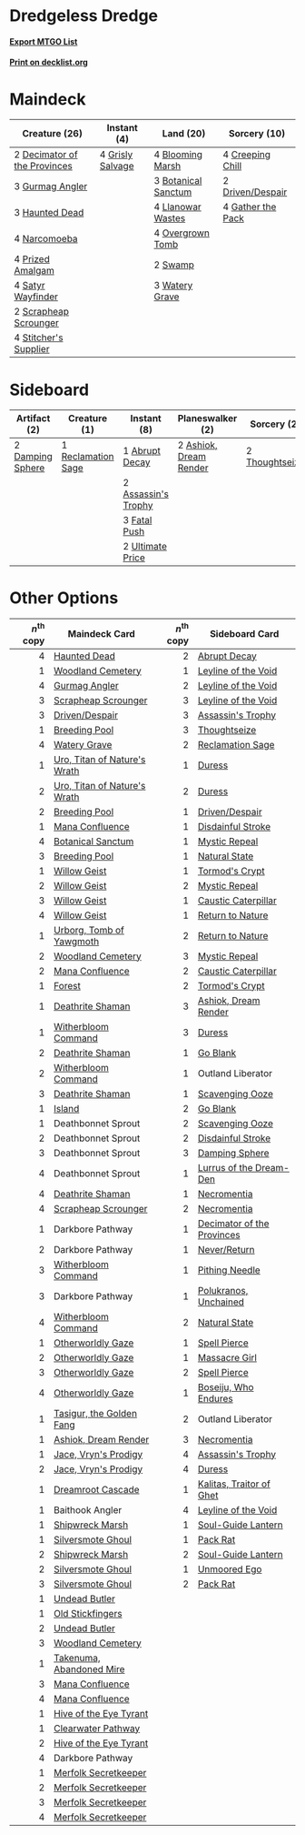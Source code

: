 # Dredgeless Dredge

#### [Export MTGO List](../collection/Dredgeless%20Dredge/Dredgeless%20Dredge.txt)
#### [Print on decklist.org](http://decklist.org/?deckmain=4%09Blooming%20Marsh%0A3%09Botanical%20Sanctum%0A4%09Creeping%20Chill%0A2%09Decimator%20of%20the%20Provinces%0A2%09Driven/Despair%0A4%09Gather%20the%20Pack%0A4%09Grisly%20Salvage%0A3%09Gurmag%20Angler%0A3%09Haunted%20Dead%0A4%09Llanowar%20Wastes%0A4%09Narcomoeba%0A4%09Overgrown%20Tomb%0A4%09Prized%20Amalgam%0A4%09Satyr%20Wayfinder%0A2%09Scrapheap%20Scrounger%0A4%09Stitcher's%20Supplier%0A2%09Swamp%0A3%09Watery%20Grave&deckside=1%09Abrupt%20Decay%0A2%09Ashiok,%20Dream%20Render%0A2%09Assassin's%20Trophy%0A2%09Damping%20Sphere%0A3%09Fatal%20Push%0A1%09Reclamation%20Sage%0A2%09Thoughtseize%0A2%09Ultimate%20Price)
# Maindeck

|                                             Creature (26)                                             |                                        Instant (4)                                        |                                          Land (20)                                           |                                        Sorcery (10)                                        |
|-------------------------------------------------------------------------------------------------------|-------------------------------------------------------------------------------------------|----------------------------------------------------------------------------------------------|--------------------------------------------------------------------------------------------|
|2 [Decimator of the Provinces](http://gatherer.wizards.com/Pages/Card/Details.aspx?multiverseid=414291)|4 [Grisly Salvage](http://gatherer.wizards.com/Pages/Card/Details.aspx?multiverseid=405253)|4 [Blooming Marsh](http://gatherer.wizards.com/Pages/Card/Details.aspx?multiverseid=417816)   |4 [Creeping Chill](http://gatherer.wizards.com/Pages/Card/Details.aspx?multiverseid=452816) |
|3 [Gurmag Angler](http://gatherer.wizards.com/Pages/Card/Details.aspx?multiverseid=391850)             |                                                                                           |3 [Botanical Sanctum](http://gatherer.wizards.com/Pages/Card/Details.aspx?multiverseid=417817)|2 [Driven/Despair](http://gatherer.wizards.com/Pages/Card/Details.aspx?multiverseid=430846) |
|3 [Haunted Dead](http://gatherer.wizards.com/Pages/Card/Details.aspx?multiverseid=414387)              |                                                                                           |4 [Llanowar Wastes](http://gatherer.wizards.com/Pages/Card/Details.aspx?multiverseid=129627)  |4 [Gather the Pack](http://gatherer.wizards.com/Pages/Card/Details.aspx?multiverseid=398448)|
|4 [Narcomoeba](http://gatherer.wizards.com/Pages/Card/Details.aspx?multiverseid=136140)                |                                                                                           |4 [Overgrown Tomb](http://gatherer.wizards.com/Pages/Card/Details.aspx?multiverseid=405103)   |                                                                                            |
|4 [Prized Amalgam](http://gatherer.wizards.com/Pages/Card/Details.aspx?multiverseid=410014)            |                                                                                           |2 [Swamp](http://gatherer.wizards.com/Pages/Card/Details.aspx?multiverseid=439858)            |                                                                                            |
|4 [Satyr Wayfinder](http://gatherer.wizards.com/Pages/Card/Details.aspx?multiverseid=378508)           |                                                                                           |3 [Watery Grave](http://gatherer.wizards.com/Pages/Card/Details.aspx?multiverseid=405114)     |                                                                                            |
|2 [Scrapheap Scrounger](http://gatherer.wizards.com/Pages/Card/Details.aspx?multiverseid=417804)       |                                                                                           |                                                                                              |                                                                                            |
|4 [Stitcher's Supplier](http://gatherer.wizards.com/Pages/Card/Details.aspx?multiverseid=447257)       |                                                                                           |                                                                                              |                                                                                            |


# Sideboard

|                                       Artifact (2)                                        |                                        Creature (1)                                         |                                         Instant (8)                                          |                                        Planeswalker (2)                                         |                                       Sorcery (2)                                       |
|-------------------------------------------------------------------------------------------|---------------------------------------------------------------------------------------------|----------------------------------------------------------------------------------------------|-------------------------------------------------------------------------------------------------|-----------------------------------------------------------------------------------------|
|2 [Damping Sphere](http://gatherer.wizards.com/Pages/Card/Details.aspx?multiverseid=443101)|1 [Reclamation Sage](http://gatherer.wizards.com/Pages/Card/Details.aspx?multiverseid=389651)|1 [Abrupt Decay](http://gatherer.wizards.com/Pages/Card/Details.aspx?multiverseid=456061)     |2 [Ashiok, Dream Render](http://gatherer.wizards.com/Pages/Card/Details.aspx?multiverseid=461155)|2 [Thoughtseize](http://gatherer.wizards.com/Pages/Card/Details.aspx?multiverseid=438676)|
|                                                                                           |                                                                                             |2 [Assassin's Trophy](http://gatherer.wizards.com/Pages/Card/Details.aspx?multiverseid=452902)|                                                                                                 |                                                                                         |
|                                                                                           |                                                                                             |3 [Fatal Push](http://gatherer.wizards.com/Pages/Card/Details.aspx?multiverseid=423724)       |                                                                                                 |                                                                                         |
|                                                                                           |                                                                                             |2 [Ultimate Price](http://gatherer.wizards.com/Pages/Card/Details.aspx?multiverseid=394735)   |                                                                                                 |                                                                                         |


# Other Options

|*n*<sup>th</sup> copy|                                             Maindeck Card                                             |*n*<sup>th</sup> copy|                                           Sideboard Card                                            |
|--------------------:|-------------------------------------------------------------------------------------------------------|--------------------:|-----------------------------------------------------------------------------------------------------|
|                    4|[Haunted Dead](http://gatherer.wizards.com/Pages/Card/Details.aspx?multiverseid=414387)                |                    2|[Abrupt Decay](http://gatherer.wizards.com/Pages/Card/Details.aspx?multiverseid=456061)              |
|                    1|[Woodland Cemetery](http://gatherer.wizards.com/Pages/Card/Details.aspx?multiverseid=443136)           |                    1|[Leyline of the Void](http://gatherer.wizards.com/Pages/Card/Details.aspx?multiverseid=107682)       |
|                    4|[Gurmag Angler](http://gatherer.wizards.com/Pages/Card/Details.aspx?multiverseid=391850)               |                    2|[Leyline of the Void](http://gatherer.wizards.com/Pages/Card/Details.aspx?multiverseid=107682)       |
|                    3|[Scrapheap Scrounger](http://gatherer.wizards.com/Pages/Card/Details.aspx?multiverseid=417804)         |                    3|[Leyline of the Void](http://gatherer.wizards.com/Pages/Card/Details.aspx?multiverseid=107682)       |
|                    3|[Driven/Despair](http://gatherer.wizards.com/Pages/Card/Details.aspx?multiverseid=430846)              |                    3|[Assassin's Trophy](http://gatherer.wizards.com/Pages/Card/Details.aspx?multiverseid=452902)         |
|                    1|[Breeding Pool](http://gatherer.wizards.com/Pages/Card/Details.aspx?multiverseid=97088)                |                    3|[Thoughtseize](http://gatherer.wizards.com/Pages/Card/Details.aspx?multiverseid=438676)              |
|                    4|[Watery Grave](http://gatherer.wizards.com/Pages/Card/Details.aspx?multiverseid=405114)                |                    2|[Reclamation Sage](http://gatherer.wizards.com/Pages/Card/Details.aspx?multiverseid=389651)          |
|                    1|[Uro, Titan of Nature's Wrath](http://gatherer.wizards.com/Pages/Card/Details.aspx?multiverseid=476480)|                    1|[Duress](http://gatherer.wizards.com/Pages/Card/Details.aspx?multiverseid=14557)                     |
|                    2|[Uro, Titan of Nature's Wrath](http://gatherer.wizards.com/Pages/Card/Details.aspx?multiverseid=476480)|                    2|[Duress](http://gatherer.wizards.com/Pages/Card/Details.aspx?multiverseid=14557)                     |
|                    2|[Breeding Pool](http://gatherer.wizards.com/Pages/Card/Details.aspx?multiverseid=97088)                |                    1|[Driven/Despair](http://gatherer.wizards.com/Pages/Card/Details.aspx?multiverseid=430846)            |
|                    1|[Mana Confluence](http://gatherer.wizards.com/Pages/Card/Details.aspx?multiverseid=409573)             |                    1|[Disdainful Stroke](http://gatherer.wizards.com/Pages/Card/Details.aspx?multiverseid=420705)         |
|                    4|[Botanical Sanctum](http://gatherer.wizards.com/Pages/Card/Details.aspx?multiverseid=417817)           |                    1|[Mystic Repeal](http://gatherer.wizards.com/Pages/Card/Details.aspx?multiverseid=476431)             |
|                    3|[Breeding Pool](http://gatherer.wizards.com/Pages/Card/Details.aspx?multiverseid=97088)                |                    1|[Natural State](http://gatherer.wizards.com/Pages/Card/Details.aspx?multiverseid=407646)             |
|                    1|[Willow Geist](http://gatherer.wizards.com/Pages/Card/Details.aspx?multiverseid=534998)                |                    1|[Tormod's Crypt](http://gatherer.wizards.com/Pages/Card/Details.aspx?multiverseid=389723)            |
|                    2|[Willow Geist](http://gatherer.wizards.com/Pages/Card/Details.aspx?multiverseid=534998)                |                    2|[Mystic Repeal](http://gatherer.wizards.com/Pages/Card/Details.aspx?multiverseid=476431)             |
|                    3|[Willow Geist](http://gatherer.wizards.com/Pages/Card/Details.aspx?multiverseid=534998)                |                    1|[Caustic Caterpillar](http://gatherer.wizards.com/Pages/Card/Details.aspx?multiverseid=398409)       |
|                    4|[Willow Geist](http://gatherer.wizards.com/Pages/Card/Details.aspx?multiverseid=534998)                |                    1|[Return to Nature](http://gatherer.wizards.com/Pages/Card/Details.aspx?multiverseid=461102)          |
|                    1|[Urborg, Tomb of Yawgmoth](http://gatherer.wizards.com/Pages/Card/Details.aspx?multiverseid=383425)    |                    2|[Return to Nature](http://gatherer.wizards.com/Pages/Card/Details.aspx?multiverseid=461102)          |
|                    2|[Woodland Cemetery](http://gatherer.wizards.com/Pages/Card/Details.aspx?multiverseid=443136)           |                    3|[Mystic Repeal](http://gatherer.wizards.com/Pages/Card/Details.aspx?multiverseid=476431)             |
|                    2|[Mana Confluence](http://gatherer.wizards.com/Pages/Card/Details.aspx?multiverseid=409573)             |                    2|[Caustic Caterpillar](http://gatherer.wizards.com/Pages/Card/Details.aspx?multiverseid=398409)       |
|                    1|[Forest](http://gatherer.wizards.com/Pages/Card/Details.aspx?multiverseid=439860)                      |                    2|[Tormod's Crypt](http://gatherer.wizards.com/Pages/Card/Details.aspx?multiverseid=389723)            |
|                    1|[Deathrite Shaman](http://gatherer.wizards.com/Pages/Card/Details.aspx?multiverseid=413757)            |                    3|[Ashiok, Dream Render](http://gatherer.wizards.com/Pages/Card/Details.aspx?multiverseid=461155)      |
|                    1|[Witherbloom Command](http://gatherer.wizards.com/Pages/Card/Details.aspx?multiverseid=513740)         |                    3|[Duress](http://gatherer.wizards.com/Pages/Card/Details.aspx?multiverseid=14557)                     |
|                    2|[Deathrite Shaman](http://gatherer.wizards.com/Pages/Card/Details.aspx?multiverseid=413757)            |                    1|[Go Blank](http://gatherer.wizards.com/Pages/Card/Details.aspx?multiverseid=513549)                  |
|                    2|[Witherbloom Command](http://gatherer.wizards.com/Pages/Card/Details.aspx?multiverseid=513740)         |                    1|Outland Liberator                                                                                    |
|                    3|[Deathrite Shaman](http://gatherer.wizards.com/Pages/Card/Details.aspx?multiverseid=413757)            |                    1|[Scavenging Ooze](http://gatherer.wizards.com/Pages/Card/Details.aspx?multiverseid=420783)           |
|                    1|[Island](http://gatherer.wizards.com/Pages/Card/Details.aspx?multiverseid=439857)                      |                    2|[Go Blank](http://gatherer.wizards.com/Pages/Card/Details.aspx?multiverseid=513549)                  |
|                    1|Deathbonnet Sprout                                                                                     |                    2|[Scavenging Ooze](http://gatherer.wizards.com/Pages/Card/Details.aspx?multiverseid=420783)           |
|                    2|Deathbonnet Sprout                                                                                     |                    2|[Disdainful Stroke](http://gatherer.wizards.com/Pages/Card/Details.aspx?multiverseid=420705)         |
|                    3|Deathbonnet Sprout                                                                                     |                    3|[Damping Sphere](http://gatherer.wizards.com/Pages/Card/Details.aspx?multiverseid=443101)            |
|                    4|Deathbonnet Sprout                                                                                     |                    1|[Lurrus of the Dream-Den](http://gatherer.wizards.com/Pages/Card/Details.aspx?multiverseid=479746)   |
|                    4|[Deathrite Shaman](http://gatherer.wizards.com/Pages/Card/Details.aspx?multiverseid=413757)            |                    1|[Necromentia](http://gatherer.wizards.com/Pages/Card/Details.aspx?multiverseid=485439)               |
|                    4|[Scrapheap Scrounger](http://gatherer.wizards.com/Pages/Card/Details.aspx?multiverseid=417804)         |                    2|[Necromentia](http://gatherer.wizards.com/Pages/Card/Details.aspx?multiverseid=485439)               |
|                    1|Darkbore Pathway                                                                                       |                    1|[Decimator of the Provinces](http://gatherer.wizards.com/Pages/Card/Details.aspx?multiverseid=414291)|
|                    2|Darkbore Pathway                                                                                       |                    1|[Never/Return](http://gatherer.wizards.com/Pages/Card/Details.aspx?multiverseid=426914)              |
|                    3|[Witherbloom Command](http://gatherer.wizards.com/Pages/Card/Details.aspx?multiverseid=513740)         |                    1|[Pithing Needle](http://gatherer.wizards.com/Pages/Card/Details.aspx?multiverseid=129526)            |
|                    3|Darkbore Pathway                                                                                       |                    1|[Polukranos, Unchained](http://gatherer.wizards.com/Pages/Card/Details.aspx?multiverseid=476475)     |
|                    4|[Witherbloom Command](http://gatherer.wizards.com/Pages/Card/Details.aspx?multiverseid=513740)         |                    2|[Natural State](http://gatherer.wizards.com/Pages/Card/Details.aspx?multiverseid=407646)             |
|                    1|[Otherworldly Gaze](http://gatherer.wizards.com/Pages/Card/Details.aspx?multiverseid=534831)           |                    1|[Spell Pierce](http://gatherer.wizards.com/Pages/Card/Details.aspx?multiverseid=425876)              |
|                    2|[Otherworldly Gaze](http://gatherer.wizards.com/Pages/Card/Details.aspx?multiverseid=534831)           |                    1|[Massacre Girl](http://gatherer.wizards.com/Pages/Card/Details.aspx?multiverseid=461026)             |
|                    3|[Otherworldly Gaze](http://gatherer.wizards.com/Pages/Card/Details.aspx?multiverseid=534831)           |                    2|[Spell Pierce](http://gatherer.wizards.com/Pages/Card/Details.aspx?multiverseid=425876)              |
|                    4|[Otherworldly Gaze](http://gatherer.wizards.com/Pages/Card/Details.aspx?multiverseid=534831)           |                    1|[Boseiju, Who Endures](http://gatherer.wizards.com/Pages/Card/Details.aspx?multiverseid=548579)      |
|                    1|[Tasigur, the Golden Fang](http://gatherer.wizards.com/Pages/Card/Details.aspx?multiverseid=391937)    |                    2|Outland Liberator                                                                                    |
|                    1|[Ashiok, Dream Render](http://gatherer.wizards.com/Pages/Card/Details.aspx?multiverseid=461155)        |                    3|[Necromentia](http://gatherer.wizards.com/Pages/Card/Details.aspx?multiverseid=485439)               |
|                    1|[Jace, Vryn's Prodigy](http://gatherer.wizards.com/Pages/Card/Details.aspx?multiverseid=398434)        |                    4|[Assassin's Trophy](http://gatherer.wizards.com/Pages/Card/Details.aspx?multiverseid=452902)         |
|                    2|[Jace, Vryn's Prodigy](http://gatherer.wizards.com/Pages/Card/Details.aspx?multiverseid=398434)        |                    4|[Duress](http://gatherer.wizards.com/Pages/Card/Details.aspx?multiverseid=14557)                     |
|                    1|[Dreamroot Cascade](http://gatherer.wizards.com/Pages/Card/Details.aspx?multiverseid=541138)           |                    1|[Kalitas, Traitor of Ghet](http://gatherer.wizards.com/Pages/Card/Details.aspx?multiverseid=407596)  |
|                    1|Baithook Angler                                                                                        |                    4|[Leyline of the Void](http://gatherer.wizards.com/Pages/Card/Details.aspx?multiverseid=107682)       |
|                    1|[Shipwreck Marsh](http://gatherer.wizards.com/Pages/Card/Details.aspx?multiverseid=535066)             |                    1|[Soul-Guide Lantern](http://gatherer.wizards.com/Pages/Card/Details.aspx?multiverseid=476488)        |
|                    1|[Silversmote Ghoul](http://gatherer.wizards.com/Pages/Card/Details.aspx?multiverseid=485445)           |                    1|[Pack Rat](http://gatherer.wizards.com/Pages/Card/Details.aspx?multiverseid=253624)                  |
|                    2|[Shipwreck Marsh](http://gatherer.wizards.com/Pages/Card/Details.aspx?multiverseid=535066)             |                    2|[Soul-Guide Lantern](http://gatherer.wizards.com/Pages/Card/Details.aspx?multiverseid=476488)        |
|                    2|[Silversmote Ghoul](http://gatherer.wizards.com/Pages/Card/Details.aspx?multiverseid=485445)           |                    1|[Unmoored Ego](http://gatherer.wizards.com/Pages/Card/Details.aspx?multiverseid=452962)              |
|                    3|[Silversmote Ghoul](http://gatherer.wizards.com/Pages/Card/Details.aspx?multiverseid=485445)           |                    2|[Pack Rat](http://gatherer.wizards.com/Pages/Card/Details.aspx?multiverseid=253624)                  |
|                    1|[Undead Butler](http://gatherer.wizards.com/Pages/Card/Details.aspx?multiverseid=540985)               |                     |                                                                                                     |
|                    1|[Old Stickfingers](http://gatherer.wizards.com/Pages/Card/Details.aspx?multiverseid=535030)            |                     |                                                                                                     |
|                    2|[Undead Butler](http://gatherer.wizards.com/Pages/Card/Details.aspx?multiverseid=540985)               |                     |                                                                                                     |
|                    3|[Woodland Cemetery](http://gatherer.wizards.com/Pages/Card/Details.aspx?multiverseid=443136)           |                     |                                                                                                     |
|                    1|[Takenuma, Abandoned Mire](http://gatherer.wizards.com/Pages/Card/Details.aspx?multiverseid=548591)    |                     |                                                                                                     |
|                    3|[Mana Confluence](http://gatherer.wizards.com/Pages/Card/Details.aspx?multiverseid=409573)             |                     |                                                                                                     |
|                    4|[Mana Confluence](http://gatherer.wizards.com/Pages/Card/Details.aspx?multiverseid=409573)             |                     |                                                                                                     |
|                    1|[Hive of the Eye Tyrant](http://gatherer.wizards.com/Pages/Card/Details.aspx?multiverseid=527545)      |                     |                                                                                                     |
|                    1|[Clearwater Pathway](http://gatherer.wizards.com/Pages/Card/Details.aspx?multiverseid=491913)          |                     |                                                                                                     |
|                    2|[Hive of the Eye Tyrant](http://gatherer.wizards.com/Pages/Card/Details.aspx?multiverseid=527545)      |                     |                                                                                                     |
|                    4|Darkbore Pathway                                                                                       |                     |                                                                                                     |
|                    1|[Merfolk Secretkeeper](http://gatherer.wizards.com/Pages/Card/Details.aspx?multiverseid=473015)        |                     |                                                                                                     |
|                    2|[Merfolk Secretkeeper](http://gatherer.wizards.com/Pages/Card/Details.aspx?multiverseid=473015)        |                     |                                                                                                     |
|                    3|[Merfolk Secretkeeper](http://gatherer.wizards.com/Pages/Card/Details.aspx?multiverseid=473015)        |                     |                                                                                                     |
|                    4|[Merfolk Secretkeeper](http://gatherer.wizards.com/Pages/Card/Details.aspx?multiverseid=473015)        |                     |                                                                                                     |

